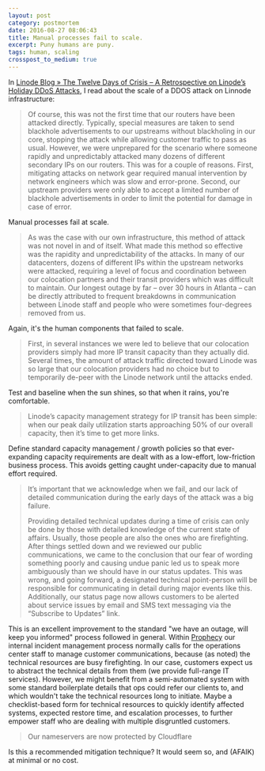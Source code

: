```yaml
---
layout: post
category: postmortem
date: 2016-08-27 08:06:43
title: Manual processes fail to scale.
excerpt: Puny humans are puny.
tags: human, scaling
crosspost_to_medium: true
---
```

In [Linode Blog » The Twelve Days of Crisis – A Retrospective on Linode’s Holiday DDoS Attacks](https://blog.linode.com/2016/01/29/christmas-ddos-retrospective/), I read about the scale of a DDOS attack on Linnode infrastructure:

> Of course, this was not the first time that our routers have been attacked directly. Typically, special measures are taken to send blackhole advertisements to our upstreams without blackholing in our core, stopping the attack while allowing customer traffic to pass as usual. However, we were unprepared for the scenario where someone rapidly and unpredictably attacked many dozens of different secondary IPs on our routers. This was for a couple of reasons. First, mitigating attacks on network gear required manual intervention by network engineers which was slow and error-prone. Second, our upstream providers were only able to accept a limited number of blackhole advertisements in order to limit the potential for damage in case of error.

Manual processes fail at scale.

> As was the case with our own infrastructure, this method of attack was not novel in and of itself. What made this method so effective was the rapidity and unpredictability of the attacks. In many of our datacenters, dozens of different IPs within the upstream networks were attacked, requiring a level of focus and coordination between our colocation partners and their transit providers which was difficult to maintain. Our longest outage by far – over 30 hours in Atlanta – can be directly attributed to frequent breakdowns in communication between Linode staff and people who were sometimes four-degrees removed from us.

Again, it's the human components that failed to scale.

> First, in several instances we were led to believe that our colocation providers simply had more IP transit capacity than they actually did. Several times, the amount of attack traffic directed toward Linode was so large that our colocation providers had no choice but to temporarily de-peer with the Linode network until the attacks ended.

Test and baseline when the sun shines, so that when it rains, you're comfortable.

> Linode’s capacity management strategy for IP transit has been simple: when our peak daily utilization starts approaching 50% of our overall capacity, then it’s time to get more links.

Define standard capacity management / growth policies so that ever-expanding capacity requirements are dealt with as a low-effort, low-friction business process. This avoids getting caught under-capacity due to manual effort required.

> It’s important that we acknowledge when we fail, and our lack of detailed communication during the early days of the attack was a big failure.
>
> Providing detailed technical updates during a time of crisis can only be done by those with detailed knowledge of the current state of affairs. Usually, those people are also the ones who are firefighting. After things settled down and we reviewed our public communications, we came to the conclusion that our fear of wording something poorly and causing undue panic led us to speak more ambiguously than we should have in our status updates. This was wrong, and going forward, a designated technical point-person will be responsible for communicating in detail during major events like this. Additionally, our status page now allows customers to be alerted about service issues by email and SMS text messaging via the “Subscribe to Updates” link.

This is an excellent improvement to the standard "we have an outage, will keep you informed" process followed in general. Within [Prophecy](http://www.prophecy.net.nz) our internal incident management process normally calls for the operations center staff to manage customer communications, because (as noted) the technical resources are busy firefighting. In our case, customers expect us to abstract the technical details from them (we provide full-range IT services). However, we might benefit from a semi-automated system with some standard boilerplate details that ops could refer our clients to, and which wouldn't take the technical resources long to initiate. Maybe a checklist-based form for technical resources to quickly identify affected systems, expected restore time, and escalation processes, to further empower staff who are dealing with multiple disgruntled customers.

> Our nameservers are now protected by Cloudflare

Is this a recommended mitigation technique? It would seem so, and (AFAIK) at minimal or no cost.
